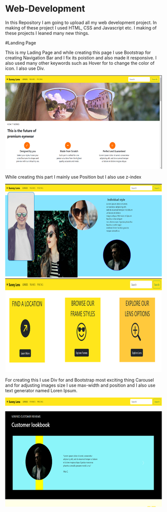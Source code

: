 # Web-Development
In this Repository I am going to upload all my web development project. In making of these project I used HTML, CSS  and Javascript etc. I making of these projects I leaned many new things.  

#Landing Page

This is my Lading Page and while creating this page I use Bootstrap for creating Navigation Bar and I fix its poistion and also made it responsive.
I also used many other keywords such as Hover for to change the color of icon. I also use Div.

<img src= "./Landing Page.png" width=600 height=300>

While creating this part I mainly use Position but I also use z-index 

<img src="./Landing Page 2.png" width=600 height=300>

<img src="./Landing Page 3.png" width=800 height=300>

For creating this I use Div for and Bootstrap most exciting thing Carousel and for adjusting images size I use max-width and position and I also use text generator named Loren Ipsum.

<img src="./Landing Page 4.png" width=600 height=350>

